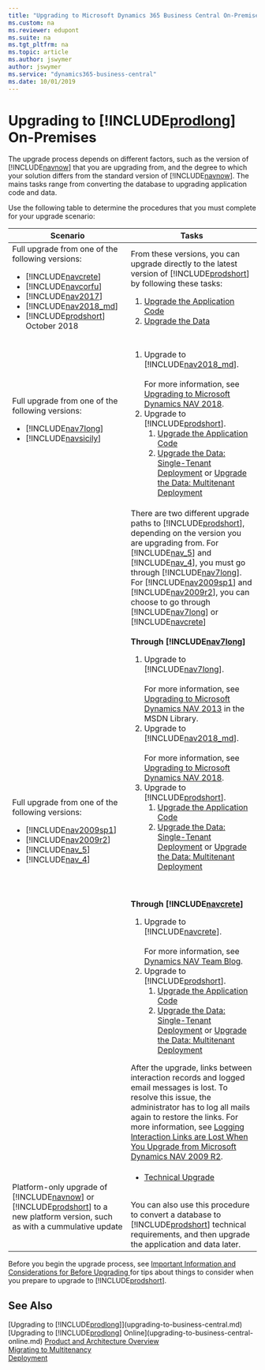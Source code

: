 ```yaml
---
title: "Upgrading to Microsoft Dynamics 365 Business Central On-Premises"
ms.custom: na
ms.reviewer: edupont
ms.suite: na
ms.tgt_pltfrm: na
ms.topic: article
ms.author: jswymer
author: jswymer
ms.service: "dynamics365-business-central"
ms.date: 10/01/2019
---
```

# Upgrading to [!INCLUDE[prodlong](../developer/includes/prodlong.md)] On-Premises

The upgrade process depends on different factors, such as the version of [!INCLUDE[navnow](../developer/includes/navnow_md.md)] that you are upgrading from, and the degree to which your solution differs from the standard version of [!INCLUDE[navnow](../developer/includes/navnow_md.md)]. The mains tasks range from converting the database to upgrading application code and data.

Use the following table to determine the procedures that you must complete for your upgrade scenario:

|  Scenario  |  Tasks  |
|------------|--------------|
|Full upgrade from one of the following versions:<ul><li>  [!INCLUDE[navcrete](../developer/includes/navcrete_md.md)]</li><li>[!INCLUDE[navcorfu](../developer/includes/navcorfu_md.md)]</li><li>[!INCLUDE[nav2017](../developer/includes/nav2017.md)]</li><li>[!INCLUDE[nav2018_md](../developer/includes/nav2018_md.md)]</li><li>[!INCLUDE[prodshort](../developer/includes/prodshort.md)] October 2018</li></ul>|From these versions, you can upgrade directly to the latest version of [!INCLUDE[prodshort](../developer/includes/prodshort.md)] by following these tasks:<ol><li>[Upgrade the Application Code](Upgrading-the-Application-Code.md)</li><li>[Upgrade the Data](Upgrading-the-Data.md)</li></ol>|
|Full upgrade from one of the following versions:<ul><li>[!INCLUDE[nav7long](../developer/includes/nav7long_md.md)]</li><li>[!INCLUDE[navsicily](../developer/includes/navsicily_md.md)]</li></ul>|<ol><li>Upgrade to [!INCLUDE[nav2018_md](../developer/includes/nav2018_md.md)].</br></br>For more information, see [Upgrading to Microsoft Dynamics NAV 2018](/dynamics-nav/upgrading-to-microsoft-dynamics-nav).</li><li>Upgrade to [!INCLUDE[prodshort](../developer/includes/prodshort.md)].<ol><li>[Upgrade the Application Code](Upgrading-the-Application-Code.md)</li><li>[Upgrade the Data: Single-Tenant Deployment](Upgrading-the-Data.md) or [Upgrade the Data: Multitenant Deployment](Upgrading-the-Data-Multitenant.md)</li></ol></li></ol>|
|Full upgrade from one of the following versions:<ul><li>  [!INCLUDE[nav2009sp1](../developer/includes/nav2009sp1_md.md)]</li><li>[!INCLUDE[nav2009r2](../developer/includes/nav2009r2_md.md)]</li><li>  [!INCLUDE[nav_5](../developer/includes/nav_5_md.md)]</li><li>   [!INCLUDE[nav_4](../developer/includes/nav_4_md.md)]</li></ul>|There are two different upgrade paths to [!INCLUDE[prodshort](../developer/includes/prodshort.md)], depending on the version you are upgrading from. For [!INCLUDE[nav_5](../developer/includes/nav_5_md.md)] and [!INCLUDE[nav_4](../developer/includes/nav_4_md.md)], you must go through [!INCLUDE[nav7long](../developer/includes/nav7long_md.md)]. For [!INCLUDE[nav2009sp1](../developer/includes/nav2009sp1_md.md)] and [!INCLUDE[nav2009r2](../developer/includes/nav2009r2_md.md)], you can choose to go through [!INCLUDE[nav7long](../developer/includes/nav7long_md.md)] or [!INCLUDE[navcrete](../developer/includes/navcrete_md.md)]<br /><br />**Through [!INCLUDE[nav7long](../developer/includes/nav7long_md.md)]**<ol><li>Upgrade to [!INCLUDE[nav7long](../developer/includes/nav7long_md.md)].</br></br>For more information, see [Upgrading to Microsoft Dynamics NAV 2013](http://go.microsoft.com/fwlink/?LinkId=510382) in the MSDN Library.</li><li>Upgrade to [!INCLUDE[nav2018_md](../developer/includes/nav2018_md.md)].</br></br>For more information, see [Upgrading to Microsoft Dynamics NAV 2018](/dynamics-nav/upgrading-to-microsoft-dynamics-nav).</li><li>Upgrade to [!INCLUDE[prodshort](../developer/includes/prodshort.md)].<ol><li>[Upgrade the Application Code](Upgrading-the-Application-Code.md)</li><li>[Upgrade the Data: Single-Tenant Deployment](Upgrading-the-Data.md) or [Upgrade the Data: Multitenant Deployment](Upgrading-the-Data-Multitenant.md)</li></ol></li></ol><br /><br />**Through [!INCLUDE[navcrete](../developer/includes/navcrete_md.md)]**<ol><li>Upgrade to [!INCLUDE[navcrete](../developer/includes/navcrete_md.md)].</br></br>For more information, see  [Dynamics NAV Team Blog](https://blogs.msdn.microsoft.com/nav/2014/11/09/cumulative-update-1-for-microsoft-dynamics-nav-2015-has-been-released/).</li><li>Upgrade to [!INCLUDE[prodshort](../developer/includes/prodshort.md)].<ol><li>[Upgrade the Application Code](Upgrading-the-Application-Code.md)</li><li>[Upgrade the Data: Single-Tenant Deployment](Upgrading-the-Data.md) or [Upgrade the Data: Multitenant Deployment](Upgrading-the-Data-Multitenant.md)</li></ol></li></ol>After the upgrade, links between interaction records and logged email messages is lost. To resolve this issue, the administrator has to log all mails again to restore the links. For more information, see [Logging Interaction Links are Lost When You Upgrade from Microsoft Dynamics NAV 2009 R2](https://msdn.microsoft.com/en-us/library/hh167032%28v=nav.90%29.aspx#LoggingInteractionLinks).|
|Platform-only upgrade of [!INCLUDE[navnow](../developer/includes/navnow_md.md)] or [!INCLUDE[prodshort](../developer/includes/prodshort.md)] to a new platform version, such as with a cummulative update|<ul><li>[Technical Upgrade](Converting-a-Database.md)</li></ul></br>You can also use this procedure to convert a database to [!INCLUDE[prodshort](../developer/includes/prodshort.md)] technical requirements, and then upgrade the application and data later.|  

Before you begin the upgrade process, see [Important Information and Considerations for Before Upgrading ](Upgrade-Considerations.md) for tips about things to consider when you prepare to upgrade to [!INCLUDE[prodshort](../developer/includes/prodshort.md)].
<!--
## Automating the Upgrade Process using Sample Windows PowerShell Scripts
You can use [!INCLUDE[wps_2](../developer/includes/wps_2_md.md)] scripts to help you upgrade to [!INCLUDE[prodshort](../developer/includes/prodshort.md)]. You can use automation to upgrade a single [!INCLUDE[navnow](../developer/includes/navnow_md.md)] database as well as multiple [!INCLUDE[navnow](../developer/includes/navnow_md.md)] databases that use the same application. [!INCLUDE[prodshort](../developer/includes/prodshort.md)] provides sample scripts that you can adapt for your deployment architecture.
For more information, see[Automating the Upgrade Process using Sample Windows PowerShell Scripts]().-->  

## See Also

[Upgrading to [!INCLUDE[prodlong](../developer/includes/prodlong.md)]](upgrading-to-business-central.md)  
[Upgrading to [!INCLUDE[prodlong](../developer/includes/prodlong.md)] Online](upgrading-to-business-central-online.md)
[Product and Architecture Overview](../deployment/Product-and-Architecture-Overview.md)  
[Migrating to Multitenancy](../deployment/Migrating-to-Multitenancy.md)  
[Deployment](../deployment/Deployment.md)  
